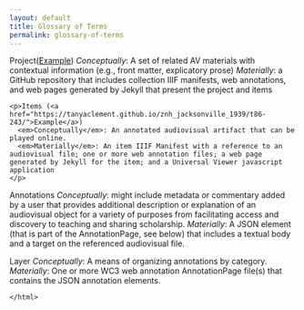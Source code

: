 ```yaml
---
layout: default
title: Glossary of Terms
permalink: glossary-of-terms
---
```

<!-- Add an essay or interpretive material below this line,
using HTML or markdown.  Do not modify this file above this line -->

<html>
  <body>

   <p>Project(<a href="https://tanyaclement.github.io/znh_jacksonville_1939/">Example</a>)
     <em>Conceptually</em>: A set of related AV materials with contextual information (e.g., front matter, explicatory prose)
     <em>Materially</em>: a GitHub repository that includes collection IIIF manifests, web annotations, and web pages generated by Jekyll that present the project and items
    </p>
    
    <p>Items (<a href="https://tanyaclement.github.io/znh_jacksonville_1939/t86-243/">Example</a>)
      <em>Conceptually</em>: An annotated audiovisual artifact that can be played online.
      <em>Materially</em>: An item IIIF Manifest with a reference to an audiovisual file; one or more web annotation files; a web page generated by Jekyll for the item; and a Universal Viewer javascript application
    </p>
    
<p> Annotations
  <em>Conceptually</em>: might include metadata or commentary added by a user that provides additional description or explanation of an audiovisual object for a variety of purposes from facilitating access and discovery to teaching and sharing scholarship.
  <em>Materially</em>: A JSON element (that is part of the AnnotationPage, see below) that includes a textual body and a target on the referenced audiovisual file.
    </p>
    
  <p> Layer
    <em>Conceptually</em>: A means of organizing annotations by category.
    <em>Materially</em>: One or more WC3 web annotation AnnotationPage file(s) that contains the JSON annotation elements.
    </p>
    
    </html>
  </body>
